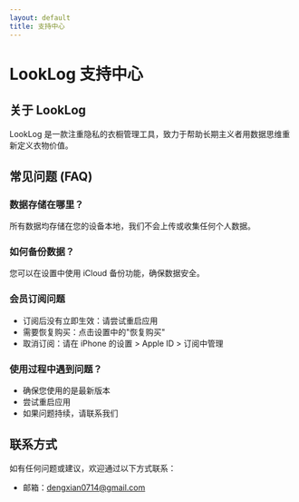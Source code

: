 ```yaml
---
layout: default
title: 支持中心
---
```


# LookLog 支持中心

## 关于 LookLog

LookLog 是一款注重隐私的衣橱管理工具，致力于帮助长期主义者用数据思维重新定义衣物价值。

## 常见问题 (FAQ)

### 数据存储在哪里？
所有数据均存储在您的设备本地，我们不会上传或收集任何个人数据。

### 如何备份数据？
您可以在设置中使用 iCloud 备份功能，确保数据安全。

### 会员订阅问题
- 订阅后没有立即生效：请尝试重启应用
- 需要恢复购买：点击设置中的"恢复购买"
- 取消订阅：请在 iPhone 的设置 > Apple ID > 订阅中管理

### 使用过程中遇到问题？
- 确保您使用的是最新版本
- 尝试重启应用
- 如果问题持续，请联系我们

## 联系方式

如有任何问题或建议，欢迎通过以下方式联系：

- 邮箱：dengxian0714@gmail.com

